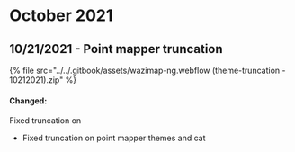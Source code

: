 # October 2021

## 10/21/2021 - Point mapper truncation

{% file src="../../.gitbook/assets/wazimap-ng.webflow (theme-truncation - 10212021).zip" %}

#### Changed:

Fixed truncation on&#x20;

* Fixed truncation on point mapper themes and cat
